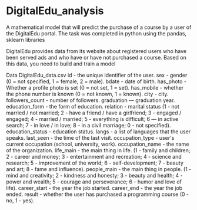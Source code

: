 # DigitalEdu_analysis
A mathematical model that will predict the purchase of a course by a user of the DigitalEdu portal. The task was completed in python using the pandas, sklearn libraries


DigitalEdu provides data from its website about registered users who have been served ads and who have or have not purchased a course. Based on this data, you need to build and train a model

Data DigitalEdu_data.csv
id - the unique identifier of the user.
sex - gender (0 = not specified, 1 = female, 2 = male).
bdate - date of birth.
has_photo - Whether a profile photo is set (0 = not set, 1 = set).
has_mobile - whether the phone number is known (0 = not known, 1 = known).
city - city.
followers_count - number of followers.
graduation — graduation year.
education_form - the form of education.
relation - marital status (1 - not married / not married;
2 - have a friend / have a girlfriend; 3 - engaged / engaged;
4 - married / married; 5 - everything is difficult;
6 — in active search; 7 - in love / in love;
8 - in a civil marriage; 0 - not specified).
education_status - education status.
langs - a list of languages that the user speaks.
last_seen - the time of the last visit.
occupation_type - user's current occupation (school, university, work).
occupation_name - the name of the organization.
life_main - the main thing in life. (1 - family and children; 2 - career and money;
  3 - entertainment and recreation; 4 - science and research;
  5 - improvement of the world; 6 - self-development;
  7 - beauty and art; 8 - fame and influence).
people_main - the main thing in people. (1 - mind and creativity;
  2 - kindness and honesty; 3 - beauty and health;
  4 - power and wealth; 5 - courage and perseverance;
  6 - humor and love of life).
career_start - the year the job started.
career_end - the year the job ended.
result - whether the user has purchased a programming course
(0 - no, 1 - yes).
